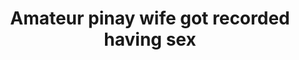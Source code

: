 ---
layout: post
title: Amateur pinay wife got recorded having sex
duration: '03:51'
view: 252
rate: 2
video: 'https://flashservice.xvideos.com/embedframe/22967347'
category: 
 - pinay
 - beautiful
 - amateur
 - wife
 - quickie
tags: 
 - pinay-sex
 - nagparaos
 - nene
 - mokong
 - hotel 
 - fucked
 - sucked
 - blowjob
priority: 0.9
changefreq: daily
---
